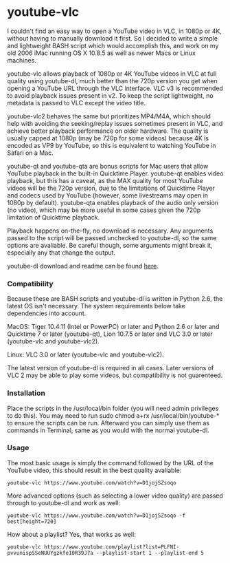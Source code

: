 # youtube-vlc

I couldn't find an easy way to open a YouTube video in VLC, in 1080p or 4K, without having to manually download it first. So I decided to write a simple and lightweight BASH script which would accomplish this, and work on my old 2006 iMac running OS X 10.8.5 as well as newer Macs or Linux machines.

youtube-vlc allows playback of 1080p or 4K YouTube videos in VLC at full quality using youtube-dl, much better than the 720p version you get when opening a YouTube URL through the VLC interface. VLC v3 is recommended to avoid playback issues present in v2. To keep the script lightweight, no metadata is passed to VLC except the video title.

youtube-vlc2 behaves the same but prioritizes MP4/M4A, which should help with avoiding the seeking/replay issues sometimes present in VLC, and achieve better playback performance on older hardware. The quality is usually capped at 1080p (may be 720p for some videos) because 4K is encoded as VP9 by YouTube, so this is equivalent to watching YouTube in Safari on a Mac.

youtube-qt and youtube-qta are bonus scripts for Mac users that allow YouTube playback in the built-in Quicktime Player. youtube-qt enables video playback, but this has a caveat, as the MAX quality for most YouTube videos will be the 720p version, due to the limitations of Quicktime Player and codecs used by YouTube (however, some livestreams may open in 1080p by default). youtube-qta enables playback of the audio only version (no video), which may be more useful in some cases given the 720p limitation of Quicktime playback.

Playback happens on-the-fly, no download is necessary. Any arguments passed to the script will be passed unchecked to youtube-dl, so the same options are avaliable. Be careful though, some arguments might break it, especially any that change the output.

youtube-dl download and readme can be found [here](https://github.com/ytdl-org/youtube-dl/blob/master/README.md).

### Compatibility

Because these are BASH scripts and youtube-dl is written in Python 2.6, the latest OS isn't necessary. The system requirements below take dependencies into account.

MacOS: Tiger 10.4.11 (Intel or PowerPC) or later and Python 2.6 or later and Quicktime 7 or later (youtube-qt), Lion 10.7.5 or later and VLC 3.0 or later (youtube-vlc and youtube-vlc2).

Linux: VLC 3.0 or later (youtube-vlc and youtube-vlc2).

The latest version of youtube-dl is required in all cases. Later versions of VLC 2 may be able to play some videos, but compatibility is not guarenteed.

### Installation

Place the scripts in the /usr/local/bin folder (you will need admin privileges to do this). You may need to run sudo chmod a+rx /usr/local/bin/youtube-* to ensure the scripts can be run. Afterward you can simply use them as commands in Terminal, same as you would with the normal youtube-dl.

### Usage

The most basic usage is simply the command followed by the URL of the YouTube video, this should result in the best quality avaliable:

    youtube-vlc https://www.youtube.com/watch?v=D1jojSZsoqo
    
More advanced options (such as selecting a lower video quality) are passed through to youtube-dl and work as well:

    youtube-vlc https://www.youtube.com/watch?v=D1jojSZsoqo -f best[height=720]
    
How about a playlist? Yes, that works as well:

    youtube-vlc https://www.youtube.com/playlist?list=PLFNI-pvvunispSSeNUUYgzkfe10R39J7a --playlist-start 1 --playlist-end 5
